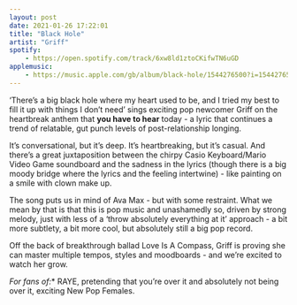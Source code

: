 ```yaml
---
layout: post
date: 2021-01-26 17:22:01
title: "Black Hole"
artist: "Griff"
spotify: 
    - https://open.spotify.com/track/6xw8ld1ztoCKifwTN6uGD
applemusic: 
    - https://music.apple.com/gb/album/black-hole/1544276500?i=1544276501
---
```


‘There’s a big black hole where my heart used to be, and I tried my best to fill it up with things I don’t need’ sings exciting pop newcomer Griff on the heartbreak anthem that **you have to hear** today - a lyric that continues a trend of relatable, gut punch levels of post-relationship longing.

It’s conversational, but it’s deep. It’s heartbreaking, but it’s casual. And there’s a great juxtaposition between the chirpy Casio Keyboard/Mario Video Game soundboard and the sadness in the lyrics (though there is a big moody bridge where the lyrics and the feeling intertwine) - like painting on a smile with clown make up. 

The song puts us in mind of Ava Max - but with some restraint. What we mean by that is that this is pop music and unashamedly so, driven by strong melody, just with less of a ‘throw absolutely everything at it’ approach - a bit more subtlety, a bit more cool, but absolutely still a big pop record. 

Off the back of breakthrough ballad Love Is A Compass, Griff is proving she can master multiple tempos, styles and moodboards - and we’re excited to watch her grow. 

*For fans of:** RAYE, pretending that you’re over it and absolutely not being over it, exciting New Pop Females.
